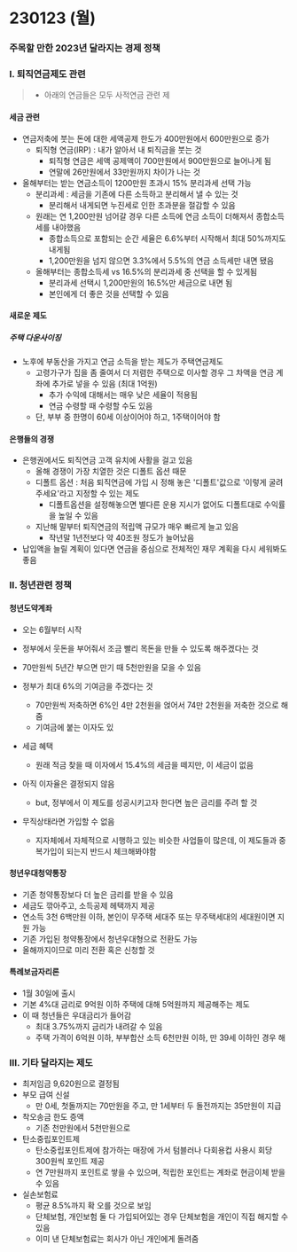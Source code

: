 # 230123 (월)

### 주목할 만한 2023년 달라지는 경제 정책



### Ⅰ. 퇴직연금제도 관련

> - 아래의 연금들은 모두 사적연금 관련 제



#### 세금 관련

- 연금저축에 붓는 돈에 대한 세액공제 한도가 400만원에서 600만원으로 증가
  - 퇴직형 연금(IRP) : 내가 알아서 내 퇴직금을 붓는 것
    - 퇴직형 연금은 세액 공제액이 700만원에서 900만원으로 늘어나게 됨
    - 연말에 26만원에서 33만원까지 차이가 나는 것
- 올해부터는 받는 연금소득이 1200만원 초과시 15% 분리과세 선택 가능
  - 분리과세 : 세금을 기존에 다른 소득하고 분리해서 낼 수 있는 것
    - 분리해서 내게되면 누진세로 인한 초과분을 절감할 수 있음
  - 원래는 연 1,200만원 넘어갈 경우 다른 소득에 연금 소득이 더해져서 종합소득세를 내야했음
    - 종합소득으로 포함되는 순간 세율은 6.6%부터 시작해서 최대 50%까지도 내게됨
    - 1,200만원을 넘지 않으면 3.3%에서 5.5%의 연금 소득세만 내면 됐음
  - 올해부터는 종합소득세 vs 16.5%의 분리과세 중 선택을 할 수 있게됨
    - 분리과세 선택시 1,200만원의 16.5%만 세금으로 내면 됨
    - 본인에게 더 좋은 것을 선택할 수 있음



#### 새로운 제도

##### 주택 다운사이징

- 노후에 부동산을 가지고 연금 소득을 받는 제도가 주택연금제도
  - 고령가구가 집을 좀 줄여서 더 저렴한 주택으로 이사할 경우 그 차액을 연금 계좌에 추가로 넣을 수 있음 (최대 1억원)
    - 추가 수익에 대해서는 매우 낮은 세율이 적용됨
    - 연금 수령할 때 수령할 수도 있음
  - 단, 부부 중 한명이 60세 이상이어야 하고, 1주택이어야 함



#### 은행들의 경쟁

- 은행권에서도 퇴직연금 고객 유치에 사활을 걸고 있음
  - 올해 경쟁이 가장 치열한 것은 디폴트 옵션 때문
  - 디폴트 옵션 : 처음 퇴직연금에 가입 시 정해 놓은 '디폴트'값으로 '이렇게 굴려주세요'라고 지정할 수 있는 제도
    - 디폴트옵션을 설정해놓으면 별다른 운용 지시가 없어도 디폴트대로 수익률을 높일 수 있음
  - 지난해 말부터 퇴직연금의 적립액 규모가 매우 빠르게 늘고 있음
    - 작년말 1년전보다 약 40조원 정도가 늘어났음
- 납입액을 늘릴 계획이 있다면 연금을 중심으로 전체적인 재무 계획을 다시 세워봐도 좋음





### Ⅱ. 청년관련 정책



#### 청년도약계좌

- 오는 6월부터 시작
- 정부에서 웃돈을 부어줘서 조금 빨리 목돈을 만들 수 있도록 해주겠다는 것
- 70만원씩 5년간 부으면 만기 때 5천만원을 모을 수 있음
- 정부가 최대 6%의 기여금을 주겠다는 것
  - 70만원씩 저축하면 6%인 4만 2천원을 얹어서 74만 2천원을 저축한 것으로 해줌
  - 기여금에 붙는 이자도 있
- 세금 혜택
  - 원래 적금 찾을 때 이자에서 15.4%의 세금을 떼지만, 이 세금이 없음
- 아직 이자율은 결정되지 않음
  - but, 정부에서 이 제도를 성공시키고자 한다면 높은 금리를 주려 할 것

- 무직상태라면 가입할 수 없음
  - 지자체에서 자체적으로 시행하고 있는 비슷한 사업들이 많은데, 이 제도들과 중복가입이 되는지 반드시 체크해봐야함



#### 청년우대청약통장

- 기존 청약통장보다 더 높은 금리를 받을 수 있음
- 세금도 깎아주고, 소득공제 헤택까지 제공
- 연소득 3천 6백만원 이하, 본인이 무주택 세대주 또는 무주택세대의 세대원이면 지원 가능
- 기존 가입된 청약통장에서 청년우대형으로 전환도 가능
- 올해까지이므로 미리 전환 혹은 신청할 것



#### 특례보금자리론

- 1월 30일에 출시
- 기본 4%대 금리로 9억원 이하 주택에 대해 5억원까지 제공해주는 제도
- 이 때 청년들은 우대금리가 들어감
  - 최대 3.75%까지 금리가 내려갈 수 있음
  - 주택 가격이 6억원 이하, 부부합산 소득 6천만원 이하, 만 39세 이하인 경우 해





### Ⅲ. 기타 달라지는 제도

- 최저임금 9,620원으로 결정됨
- 부모 급여 신설
  - 만 0세, 첫돌까지는 70만원을 주고, 만 1세부터 두 돌전까지는 35만원이 지급
- 착오송금 한도 증액
  - 기존 천만원에서 5천만원으로
- 탄소중립포인트제
  - 탄소중립포인트제에 참가하는 매장에 가서 텀블러나 다회용컵 사용시 회당 300원씩 포인트 제공
  - 연 7만원까지 포인트로 쌓을 수 있으며, 적립한 포인트는 계좌로 현금이체 받을 수 있음
- 실손보험료
  - 평균 8.5%까지 확 오를 것으로 보임
  - 단체보험, 개인보험 둘 다 가입되어있는 경우 단체보험을 개인이 직접 해지할 수 있음
  - 이미 낸 단체보험료는 회사가 아닌 개인에게 돌려줌


